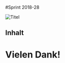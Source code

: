 #Sprint 2018-28

![Titel](assets/titel.jpg)

<!-- .slide: class="master01" -->

<!-- slide -->

<!-- Icons / Emojis   -->
<!-- Better: &#9989;  -->
<!-- Worse:  &#10060; -->

<!-- .slide: class="master01" -->

<!-- section -->

## Inhalt


<!-- .slide: class="master03" -->

<!-- section -->

<!-- .slide: class="master04" -->

<!-- slide -->


  <!-- .slide: class="master03" -->

<!-- slide -->

<!-- .slide: class="master03" -->
<!-- slide -->

<!-- .slide: class="master03" -->
<!-- slide -->
<!-- .slide: class="master03" -->
<!-- slide -->
<!-- .slide: class="master03" -->

<!-- section -->
<!-- .slide: class="master04" -->
<!-- slide -->
<!-- .slide: class="master03" -->
<!-- slide -->
<!-- .slide: class="master03" -->
<!-- section -->
<!-- .slide: class="master04" -->
<!-- slide -->
<!-- .slide: class="master03" -->
<!-- slide -->
<!-- .slide: class="master03" -->
<!-- slide -->
<!-- .slide: class="master03" -->
<!-- slide -->

<!-- .slide: class="master03" -->
<!-- slide -->


<!-- .slide: class="master03" -->
<!-- section -->


<!-- .slide: class="master04" -->

<!-- slide -->

  <!-- .slide: class="master03" -->

<!-- slide -->

<!-- .slide: class="master03" -->
<!-- section -->

# Vielen Dank!

<!-- .slide: class="master01" -->
